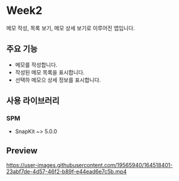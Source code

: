 # Week2
메모 작성, 목록 보기, 메모 상세 보기로 이루어진 앱입니다.

## 주요 기능
* 메모를 작성합니다.
* 작성된 메모 목록을 표시합니다.
* 선택하 메모으 상세 정보를 표시합니다.

## 사용 라이브러리
### SPM
* SnapKit ~> 5.0.0

## Preview


https://user-images.githubusercontent.com/19565940/164518401-23abf7de-4d57-46f2-b89f-e44ead6e7c5b.mp4

